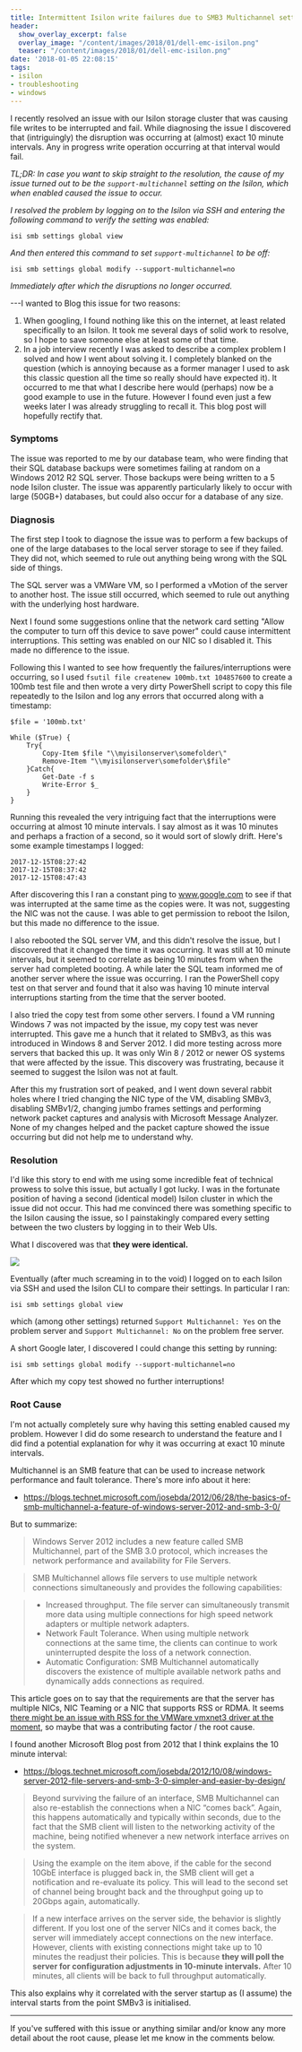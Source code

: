 ```yaml
---
title: Intermittent Isilon write failures due to SMB3 Multichannel setting
header:
  show_overlay_excerpt: false
  overlay_image: "/content/images/2018/01/dell-emc-isilon.png"
  teaser: "/content/images/2018/01/dell-emc-isilon.png"
date: '2018-01-05 22:08:15'
tags:
- isilon
- troubleshooting
- windows
---
```

I recently resolved an issue with our Isilon storage cluster that was causing file writes to be interrupted and fail. While diagnosing the issue I discovered that (intriguingly) the disruption was occurring at (almost) exact 10 minute intervals. Any in progress write operation occurring at that interval would fail.

*TL;DR: In case you want to skip straight to the resolution, the cause of my issue turned out to be the `support-multichannel` setting on the Isilon, which when enabled caused the issue to occur.*

*I resolved the problem by logging on to the Isilon via SSH and entering the following command to verify the setting was enabled:*

```
isi smb settings global view
```

*And then entered this command to set `support-multichannel` to be off:*

```
isi smb settings global modify --support-multichannel=no
```
*Immediately after which the disruptions no longer occurred.*

---I wanted to Blog this issue for two reasons:

1. When googling, I found nothing like this on the internet, at least related specifically to an Isilon. It took me several days of solid work to resolve, so I hope to save someone else at least some of that time.
2. In a job interview recently I was asked to describe a complex problem I solved and how I went about solving it. I completely blanked on the question (which is annoying because as a former manager I used to ask this classic question all the time so really should have expected it). It occurred to me that what I describe here would (perhaps) now be a good example to use in the future. However I found even just a few weeks later I was already struggling to recall it. This blog post will hopefully rectify that.

### Symptoms

The issue was reported to me by our database team, who were finding that their SQL database backups were sometimes failing at random on a Windows 2012 R2 SQL server. Those backups were being written to a 5 node Isilon cluster. The issue was apparently particularly likely to occur with large (50GB+) databases, but could also occur for a database of any size.

### Diagnosis

The first step I took to diagnose the issue was to perform a few backups of one of the large databases to the local server storage to see if they failed. They did not, which seemed to rule out anything being wrong with the SQL side of things.

The SQL server was a VMWare VM, so I performed a vMotion of the server to another host. The issue still occurred, which seemed to rule out anything with the underlying host hardware.

Next I found some suggestions online that the network card setting "Allow the computer to turn off this device to save power" could cause intermittent interruptions. This setting was enabled on our NIC so I disabled it. This made no difference to the issue.

Following this I wanted to see how frequently the failures/interruptions were occurring, so I used `fsutil file createnew 100mb.txt 104857600` to create a 100mb test file and then wrote a very dirty PowerShell script to copy this file repeatedly to the Isilon and log any errors that occurred along with a timestamp:

```
$file = '100mb.txt'
 
While ($True) {
    Try{
        Copy-Item $file "\\myisilonserver\somefolder\"
        Remove-Item "\\myisilonserver\somefolder\$file"
    }Catch{
        Get-Date -f s
        Write-Error $_
    }
}
```
Running this revealed the very intriguing fact that the interruptions were occurring at almost 10 minute intervals. I say almost as it was 10 minutes and perhaps a fraction of a second, so it would sort of slowly drift. Here's some example timestamps I logged:

```
2017-12-15T08:27:42
2017-12-15T08:37:42
2017-12-15T08:47:43
```

After discovering this I ran a constant ping to www.google.com to see if that was interrupted at the same time as the copies were. It was not, suggesting the NIC was not the cause. I was able to get permission to reboot the Isilon, but this made no difference to the issue. 

I also rebooted the SQL server VM, and this didn't resolve the issue, but I discovered that it changed the time it was occurring. It was still at 10 minute intervals, but it seemed to correlate as being 10 minutes from when the server had completed booting. A while later the SQL team informed me of another server where the issue was occurring. I ran the PowerShell copy test on that server and found that it also was having 10 minute interval interruptions starting from the time that the server booted. 

I also tried the copy test from some other servers. I found a VM running Windows 7 was not impacted by the issue, my copy test was never interrupted. This gave me a hunch that it related to SMBv3, as this was introduced in Windows 8 and Server 2012. I did more testing across more servers that backed this up. It was only Win 8 / 2012 or newer OS systems that were affected by the issue. This discovery was frustrating, because it seemed to suggest the Isilon was not at fault.

After this my frustration sort of peaked, and I went down several rabbit holes where I tried changing the NIC type of the VM, disabling SMBv3, disabling SMBv1/2, changing jumbo frames settings and performing network packet captures and analysis with Microsoft Message Analyzer. None of my changes helped and the packet capture showed the issue occurring but did not help me to understand why.

### Resolution
I'd like this story to end with me using some incredible feat of technical prowess to solve this issue, but actually I got lucky. I was in the fortunate position of having a second (identical model) Isilon cluster in which the issue did not occur. This had me convinced there was something specific to the Isilon causing the issue, so I painstakingly compared every setting between the two clusters by logging in to their Web UIs.

What I discovered was that **they were identical.**

![](/content/images/2018/01/dafuq.jpg)

Eventually (after much screaming in to the void) I logged on to each Isilon via SSH and used the Isilon CLI to compare their settings. In particular I ran:

```
isi smb settings global view
```
which (among other settings) returned `Support Multichannel: Yes` on the problem server and `Support Multichannel: No` on the problem free server.

A short Google later, I discovered I could change this setting by running:
```
isi smb settings global modify --support-multichannel=no
```
After which my copy test showed no further interruptions!

### Root Cause

I'm not actually completely sure why having this setting enabled caused my problem. However I did do some research to understand the feature and I did find a potential explanation for why it was occurring at exact 10 minute intervals.

Multichannel is an SMB feature that can be used to increase network performance and fault tolerance. There's more info about it here: 

- https://blogs.technet.microsoft.com/josebda/2012/06/28/the-basics-of-smb-multichannel-a-feature-of-windows-server-2012-and-smb-3-0/

But to summarize:

> Windows Server 2012 includes a new feature called SMB Multichannel, part of the SMB 3.0 protocol, which increases the network performance and availability for File Servers.

> SMB Multichannel allows file servers to use multiple network connections simultaneously and provides the following capabilities:

> - Increased throughput. The file server can simultaneously transmit more data using multiple connections for high speed network adapters or multiple network adapters.
> - Network Fault Tolerance. When using multiple network connections at the same time, the clients can continue to work uninterrupted despite the loss of a network connection.
> - Automatic Configuration: SMB Multichannel automatically discovers the existence of multiple available network paths and dynamically adds connections as required.

This article goes on to say that the requirements are that the server has multiple NICs, NIC Teaming or a NIC that supports RSS or RDMA. It seems [there might be an issue with RSS for the VMWare vmxnet3 driver at the moment](https://communities.vmware.com/thread/545782), so maybe that was a contributing factor / the root cause.

I found another Microsoft Blog post from 2012 that I think explains the 10 minute interval:

- https://blogs.technet.microsoft.com/josebda/2012/10/08/windows-server-2012-file-servers-and-smb-3-0-simpler-and-easier-by-design/

> Beyond surviving the failure of an interface, SMB Multichannel can also re-establish the connections when a NIC “comes back”. Again, this happens automatically and typically within seconds, due to the fact that the SMB client will listen to the networking activity of the machine, being notified whenever a new network interface arrives on the system.

> Using the example on the item above, if the cable for the second 10GbE interface is plugged back in, the SMB client will get a notification and re-evaluate its policy. This will lead to the second set of channel being brought back and the throughput going up to 20Gbps again, automatically.

> If a new interface arrives on the server side, the behavior is slightly different. If you lost one of the server NICs and it comes back, the server will immediately accept connections on the new interface. However, clients with existing connections might take up to 10 minutes the readjust their policies. This is because **they will poll the server for configuration adjustments in 10-minute intervals.** After 10 minutes, all clients will be back to full throughput automatically.

This also explains why it correlated with the server startup as (I assume) the interval starts from the point SMBv3 is initialised.

---
If you've suffered with this issue or anything similar and/or know any more detail about the root cause, please let me know in the comments below.
